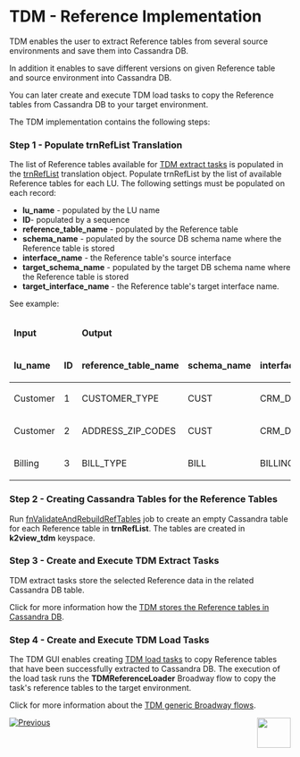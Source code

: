 # TDM - Reference Implementation

TDM enables the user to extract Reference tables from several source environments and save them into Cassandra DB. 

In addition it enables to save different versions on given Reference table and source environment into Cassandra DB.

You can later create and execute TDM load tasks to copy the Reference tables from Cassandra DB to your target environment. 

The TDM implementation contains the following steps:

### Step 1 - Populate trnRefList Translation

The list of Reference tables available for [TDM extract tasks](/articles/TDM/tdm_gui/24_task_reference_tab.md#reference-tab---extract-task) is populated in the [trnRefList](04_fabric_tdm_library.md#trnreflist) translation object. Populate trnRefList by the list of available Reference tables for each LU. The following settings must be populated on each record:

- **lu_name** - populated by the LU name
- **ID**- populated by a sequence
- **reference_table_name** - populated by the Reference table
- **schema_name** - populated by the source DB schema name where the Reference table is stored
- **interface_name** - the Reference table's source interface
- **target_schema_name** - populated by the target DB schema name where the Reference table is stored
- **target_interface_name** - the Reference table's target interface name. 

See example:

<table width="900pxl">
<thead>
<tr>
<td colspan="2" width="169">
<p><strong>Input</strong></p>
</td>
<td colspan="5" width="436">
<p><strong>Output</strong></p>
</td>
</tr>
<tr>
<td width="127">
<p><strong>lu_name</strong></p>
</td>
<td width="42">
<p><strong>ID</strong></p>
</td>
<td width="199">
<p><strong>reference_table_name</strong></p>
</td>
<td width="125pxl">
<p><strong>schema_name</strong></p>
</td>
<td width="150pxl">
<p><strong>interface_name</strong></p>
</td>
<td width="125pxl">
<p><strong>target_schema_name</strong></p>
</td> 
<td width="150pxl">
<p><strong>target_interface_name</strong></p>
</td>
</tr>
</thead>
<tbody>
<tr>
<td width="127">
<p>Customer</p>
</td>
<td width="42">
<p>1</p>
</td>
<td width="199">CUSTOMER_TYPE</td>
<td width="124">CUST</td>
<td width="112">CRM_DB</td>
<td width="124">TAR_CUST</td>
<td width="112">CRM_DB</td>    
</tr>
<tr>
<td width="127">
<p>Customer</p>
</td>
<td width="42">
<p>2</p>
</td>
<td width="199">ADDRESS_ZIP_CODES</td>
<td width="124">CUST</td>
<td width="112">CRM_DB</td>
<td width="124">TAR_CUST</td>
<td width="112">CRM_DB</td>     
</tr>
<tr>
<td width="127">
<p>Billing</p>
</td>
<td width="42">
<p>3</p>
</td>
<td width="199">BILL_TYPE</td>
<td width="124">BILL</td>
<td width="112">BILLING_DB</td>
<td width="124">TAR_BILL</td>
<td width="112">BILLING_DB</td>    
</tr>
</tbody>
</table> 

### Step 2 - Creating Cassandra Tables for the Reference Tables

Run [fnValidateAndRebuildRefTables](/articles/TDM/tdm_architecture/05_tdm_reference_processes.md#tdm-lu---fnvalidateandrebuildreftables-job)  job to create an empty Cassandra table for each Reference table in **trnRefList**. The tables are created in  **k2view_tdm** keyspace.

### Step 3 - Create and Execute TDM Extract Tasks

TDM extract tasks store the selected Reference data in the related Cassandra DB table.

Click for more information how the [TDM stores the Reference tables in Cassandra DB](/articles/TDM/tdm_architecture/05_tdm_reference_processes.md#reference-cassandra-table).

### Step 4 - Create and Execute TDM Load Tasks

The TDM GUI enables creating [TDM load tasks](/articles/TDM/tdm_gui/24_task_reference_tab.md#reference-tab---load-task) to copy Reference tables that have been successfully extracted to Cassandra DB. The execution of the load task runs the **TDMReferenceLoader** Broadway flow to copy the task's reference tables to the target environment.

Click for more information about the [TDM generic Broadway flows](10_tdm_generic_broadway_flows).

[![Previous](/articles/images/Previous.png)](08_tdm_implement_delete_of_entities.md)[<img align="right" width="60" height="54" src="/articles/images/Next.png">](10_tdm_generic_broadway_flows.md)





